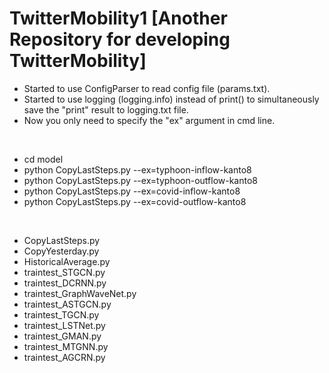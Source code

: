 # TwitterMobility1 [Another Repository for developing TwitterMobility]
* Started to use ConfigParser to read config file (params.txt). 
* Started to use logging (logging.info) instead of print() to simultaneously save the "print" result to logging.txt file.
* Now you only need to specify the "ex" argument in cmd line.

<br>

* cd model
* python CopyLastSteps.py --ex=typhoon-inflow-kanto8
* python CopyLastSteps.py --ex=typhoon-outflow-kanto8
* python CopyLastSteps.py --ex=covid-inflow-kanto8
* python CopyLastSteps.py --ex=covid-outflow-kanto8

<br>

* CopyLastSteps.py
* CopyYesterday.py
* HistoricalAverage.py
* traintest_STGCN.py
* traintest_DCRNN.py
* traintest_GraphWaveNet.py
* traintest_ASTGCN.py
* traintest_TGCN.py
* traintest_LSTNet.py
* traintest_GMAN.py
* traintest_MTGNN.py
* traintest_AGCRN.py

